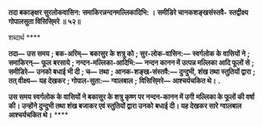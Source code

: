 **तदा बकाङ्क्षर सुरलोकवासिन:** **समाकिरन्नन्दनमल्लिकादिभि: ।** **समीडिरे चानकशङ्खसंस्तवै-** **स्तद्वीक्ष्य गोपालसुता विसिसि्मरे ॥ ५२॥** 

शब्दार्थ **** 

**तदा—** **उस समय** **; बक-अरिम्—** **बकासुर के शत्रु को** **; सुर-लोक-वासिन:—** **स्वर्गलोक के वासियों ने** **; समाकिरन्—** **फूल** **बरसाये** **; नन्दन-मल्लिका-आदिभि:—** **नन्दन कानन में उत्पन्न मल्लिका आदि फूलों से** **; समीडिरे—** **उनको बधाई भी दी** **; च—** **तथा** **; आनक-शङ्ख-संस्तवै:—** **दुन्दुभी, शंख तथा स्तुतियों द्वारा** **; तत् वीक्ष्य—** **यह देखकर** **; गोपाल-सुता:—** **ग्वालबाल** **;** **विसिसि्मरे—** **आश्चर्यचकित थे।** **.** 

**उस समय स्वर्गलोक के वासियों ने बकासुर के शत्रु कृष्ण पर नन्दन-कानन में उगी** **मल्लिका के फूलों की वर्षा की। उन्होंने दुन्दुभी तथा शंख बजाकर एवं स्तुतियों द्वारा उनको** **बधाई दी। यह देखकर सारे ग्वालबाल आश्चर्यचकित थे।** **** 